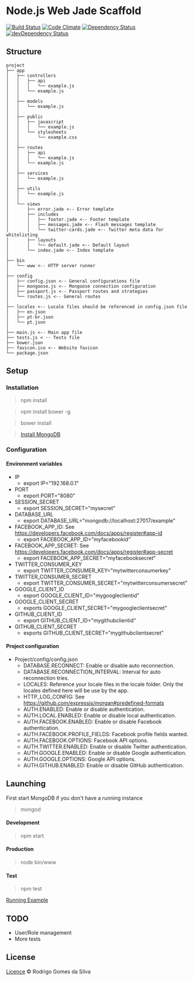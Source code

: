 # Node.js Web Jade Scaffold

[![Build Status](https://travis-ci.org/rodrigogs/nodejs-web-jade-scaffold.svg?branch=master)](https://travis-ci.org/rodrigogs/nodejs-web-jade-scaffold)
[![Code Climate](https://codeclimate.com/github/rodrigogs/nodejs-web-jade-scaffold/badges/gpa.svg)](https://codeclimate.com/github/rodrigogs/nodejs-web-jade-scaffold)
[![Dependency Status](https://david-dm.org/rodrigogs/nodejs-web-jade-scaffold.svg)](https://david-dm.org/rodrigogs/nodejs-web-jade-scaffold)
[![devDependency Status](https://david-dm.org/rodrigogs/nodejs-web-jade-scaffold/dev-status.svg)](https://david-dm.org/rodrigogs/nodejs-web-jade-scaffold#info=devDependencies)

## Structure
```
project
├── app
│   ├── controllers
│   │   ├── api
│   │   │   └── example.js
│   │   └── example.js
│   │
│   ├── models
│   │   └── example.js
│   │
│   ├── public
│   │   ├── javascript
│   │   │   └── example.js
│   │   └── stylesheets
│   │       └── example.css
│   │
│   ├── routes
│   │   ├── api
│   │   │   └── example.js
│   │   └── example.js
│   │
│   ├── services
│   │   └── example.js
│   │
│   ├── utils
│   │   └── example.js
│   │
│   └── views
│       ├── error.jade <-- Error template
│       ├── includes
│       │   ├── footer.jade <-- Footer template
│       │   ├── messages.jade <-- Flash messages template
│       │   └── twitter-cards.jade <-- Twitter meta data for whitelisting
│       ├── layouts
│       │   └── default.jade <-- Default layout
│       └── index.jade <-- Index template
│
├── bin
│   └── www <-- HTTP server runner
│
├── config
│   ├── config.json <-- General configurations file
│   ├── mongoose.js <-- Mongoose connection configuration
│   ├── passport.js <-- Passport routes and strategies
│   └── routes.js <-- General routes
│
├── locales <-- Locale files should be referenced in config.json file
│   ├── en.json
│   ├── pt-br.json
│   └── pt.json
│
├── main.js <-- Main app file
├── tests.js < -- Tests file
├── bower.json
├── favicon.ico <-- Website favicon
└── package.json
```

## Setup

### Installation

> npm install

> npm install bower -g

> bower install

> [Install MongoDB](https://www.mongodb.org/downloads)

### Configuration

#### Environment variables
* IP
    - export IP="192.168.0.1"
* PORT
    - export PORT="8080"
* SESSION_SECRET
    - export SESSION_SECRET="mysecret"
* DATABASE_URL
    - export DATABASE_URL="mongodb://localhost:27017/example"
* FACEBOOK_APP_ID: See https://developers.facebook.com/docs/apps/register#app-id
    - export FACEBOOK_APP_ID="myfacebookid"
* FACEBOOK_APP_SECRET: See https://developers.facebook.com/docs/apps/register#app-secret
    - export FACEBOOK_APP_SECRET="myfacebooksecret"
* TWITTER_CONSUMER_KEY
    - export TWITTER_CONSUMER_KEY="mytwitterconsumerkey"
* TWITTER_CONSUMER_SECRET
    - export TWITTER_CONSUMER_SECRET="mytwitterconsumersecret"
* GOOGLE_CLIENT_ID
    - export GOOGLE_CLIENT_ID="mygoogleclientid"
* GOOGLE_CLIENT_SECRET
    - exports GOOGLE_CLIENT_SECRET="mygoogleclientsecret"
* GITHUB_CLIENT_ID
    - export GITHUB_CLIENT_ID="mygithubclientid"
* GITHUB_CLIENT_SECRET
    - exports GITHUB_CLIENT_SECRET="mygithubclientsecret"

#### Project configuration
* Project/config/config.json
    - DATABASE.RECONNECT: Enable or disable auto reconnection.
    - DATABASE.RECONNECTION_INTERVAL: Interval for auto reconnection tries.
    - LOCALES: Reference your locale files in the locale folder. Only the locales defined here will be use by the app.
    - HTTP_LOG_CONFIG: See https://github.com/expressjs/morgan#predefined-formats
    - AUTH.ENABLED: Enable or disable authentication.
    - AUTH.LOCAL.ENABLED: Enable or disable local authentication.
    - AUTH.FACEBOOK.ENABLED: Enable or disable Facebook authentication.
    - AUTH.FACEBOOK.PROFILE_FIELDS: Facebook profile fields wanted.
    - AUTH.FACEBOOK.OPTIONS: Facebook API options.
    - AUTH.TWITTER.ENABLED: Enable or disable Twitter authentication.
    - AUTH.GOOGLE.ENABLED: Enable or disable Google authentication.
    - AUTH.GOOGLE.OPTIONS: Google API options.
    - AUTH.GITHUB.ENABLED: Enable or disable GitHub authentication.

## Launching

First start MongoDB if you don't have a running instance

> mongod

#### Development

> npm start

#### Production

> node bin/www

#### Test

> npm test

[Running Example](http://nodejs-web-jade-scaffold.herokuapp.com/)

## TODO

* User/Role management
* More tests

## License

[Licence](https://github.com/rodrigogs/nodejs-web-jade-scaffold/blob/master/LICENSE) © Rodrigo Gomes da Silva
